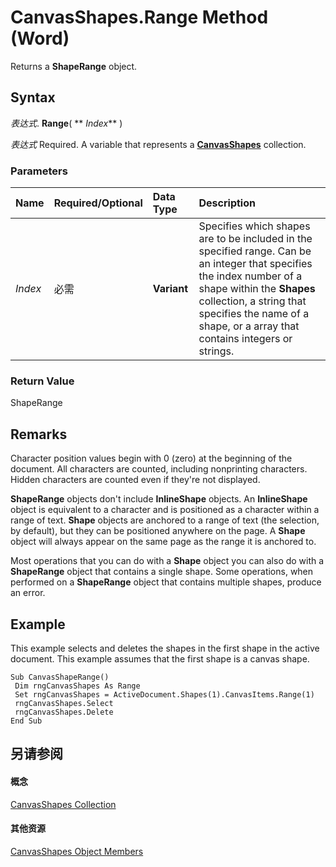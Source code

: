 
# CanvasShapes.Range Method (Word)

Returns a  **ShapeRange** object.


## Syntax

 _表达式_. **Range**( ** _Index_** )

 _表达式_ Required. A variable that represents a **[CanvasShapes](f4b37915-7fde-2a21-0df0-fc3c97983900.md)** collection.


### Parameters



|**Name**|**Required/Optional**|**Data Type**|**Description**|
|:-----|:-----|:-----|:-----|
| _Index_|必需|**Variant**|Specifies which shapes are to be included in the specified range. Can be an integer that specifies the index number of a shape within the  **Shapes** collection, a string that specifies the name of a shape, or a array that contains integers or strings.|

### Return Value

ShapeRange


## Remarks

Character position values begin with 0 (zero) at the beginning of the document. All characters are counted, including nonprinting characters. Hidden characters are counted even if they're not displayed.

 **ShapeRange** objects don't include **InlineShape** objects. An **InlineShape** object is equivalent to a character and is positioned as a character within a range of text. **Shape** objects are anchored to a range of text (the selection, by default), but they can be positioned anywhere on the page. A **Shape** object will always appear on the same page as the range it is anchored to.

Most operations that you can do with a  **Shape** object you can also do with a **ShapeRange** object that contains a single shape. Some operations, when performed on a **ShapeRange** object that contains multiple shapes, produce an error.


## Example

This example selects and deletes the shapes in the first shape in the active document. This example assumes that the first shape is a canvas shape.


```
Sub CanvasShapeRange() 
 Dim rngCanvasShapes As Range 
 Set rngCanvasShapes = ActiveDocument.Shapes(1).CanvasItems.Range(1) 
 rngCanvasShapes.Select 
 rngCanvasShapes.Delete 
End Sub 

```


## 另请参阅


#### 概念


[CanvasShapes Collection](f4b37915-7fde-2a21-0df0-fc3c97983900.md)
#### 其他资源


[CanvasShapes Object Members](http://msdn.microsoft.com/library/77b4d2f5-0ced-82ec-68ee-895c398d0c9f%28Office.15%29.aspx)